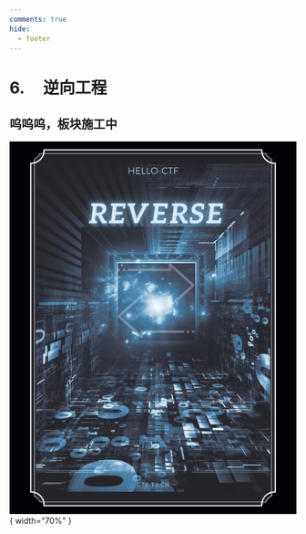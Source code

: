 ```yaml
---
comments: true
hide:
  - footer
---
```


# 6. &nbsp; &nbsp; 逆向工程

## 呜呜呜，板块施工中

<div class="center-table" markdown>

![前言](../assets/covers/Reverse.png){ width="70%" }

</div>